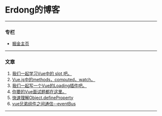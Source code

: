 # Erdong的博客
-    -      -

### 专栏  

- [掘金主页](https://juejin.im/user/57c5258d5bbb5000634b124a)
- - -             

### 文章

1. [我们一起学习Vue中的 slot 吧。](https://juejin.im/post/5d329701e51d45109b01b25b)  
2. [Vue.js中的methods，computed，watch。](https://juejin.im/post/5d30367af265da1b6f43ad78)  
3. [我们一起写一个Vue的Loading插件吧。](https://juejin.im/post/5d15ba136fb9a07ef161961c)  
4. [你要的Vue面试题都在这里。](https://juejin.im/post/5d13436f6fb9a07eca698ba0)  
5. [快速理解Object.defineProperty](https://juejin.im/post/5d06ecf8f265da1bc07e38ef)  
6. [vue兄弟组件之间通信--eventBus](https://juejin.im/post/5d035f6b6fb9a07f0052d7de)  
- - -             
